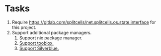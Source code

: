 # Tasks
1. Require https://gitlab.com/splitcells/net.splitcells.os.state.interface for this 
   project.
1. Support additional package managers.
   1. Support nix package manager.
   1. [Support tooblox.](https://github.com/debarshiray/toolbox)
   1. [Support Silverblue.](https://fedoramagazine.org/what-is-silverblue/)